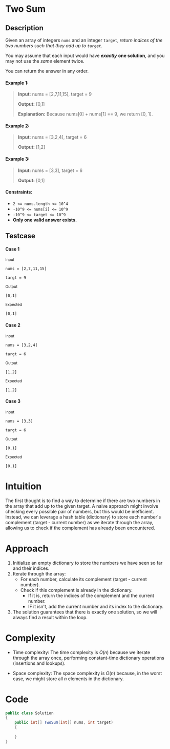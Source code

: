 # Two Sum

## Description
Given an array of integers `nums` and an integer `target`, _return indices of the two numbers such that they add up to `target`_.

You may assume that each input would have **_exactly_** **one solution**, and you may not use the _same_ element twice.

You can return the answer in any order.

#### Example 1:
> **Input:** nums = [2,7,11,15], target = 9
>
> **Output:** [0,1]
>
> **Explanation:** Because nums[0] + nums[1] == 9, we return [0, 1].

#### Example 2:
> **Input:** nums = [3,2,4], target = 6
>
> **Output:** [1,2]

#### Example 3:
> **Input:** nums = [3,3], target = 6
>
> **Output:** [0,1]

#### Constraints:
- `2 <= nums.length <= 10^4`
- `-10^9 <= nums[i] <= 10^9`
- `-10^9 <= target <= 10^9`
- **Only one valid answer exists.**

## Testcase
#### Case 1
<sub>Input</sub>
```
nums = [2,7,11,15]
```
```
targt = 9
```

<sub>Output</sub>
```
[0,1]
```

<sub>Expected</sub>
```
[0,1]
```

#### Case 2
<sub>Input</sub>
```
nums = [3,2,4]
```
```
targt = 6
```

<sub>Output</sub>
```
[1,2]
```

<sub>Expected</sub>
```
[1,2]
```

#### Case 3
<sub>Input</sub>
```
nums = [3,3]
```
```
targt = 6
```

<sub>Output</sub>
```
[0,1]
```

<sub>Expected</sub>
```
[0,1]
```

# Intuition
The first thought is to find a way to determine if there are two numbers in the array that add up to the given target. A naive approach might involve checking every possible pair of numbers, but this would be inefficient. Instead, we can leverage a hash table (dictionary) to store each number's complement (target - current number) as we iterate through the array, allowing us to check if the complement has already been encountered.

# Approach
1. Initialize an empty dictionary to store the numbers we have seen so far and their indices.
2. Iterate through the array:
    - For each number, calculate its complement (target - current number).
    - Check if this complement is already in the dictionary.
        - If it is, return the indices of the complement and the current number.
        - IF it isn't, add the current number and its index to the dictionary. 
3. The solution guarantees that there is exactly one solution, so we will always find a result within the loop.

# Complexity
- Time complexity:
The time complexity is $O(n)$ because we iterate through the array once, performing constant-time dictionary operations (insertions and lookups).

- Space complexity:
The space complexity is $O(n)$ because, in the worst case, we might store all $n$ elements in the dictionary.

# Code
```c#
public class Solution 
{
    public int[] TwoSum(int[] nums, int target) 
    {
        
    }
}
```
